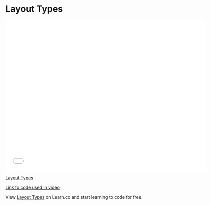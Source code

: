 # Layout Types

<iframe width="640" height="480" src="//www.youtube.com/embed/E9PFJLlJJ8Q?rel=0&modestbranding=1" frameborder="0" allowfullscreen></iframe><p><a href="https://www.youtube.com/watch?v=E9PFJLlJJ8Q">Layout Types</a></p>

[Link to code used in video][link]

<p data-visibility='hidden'>View <a href='https://learn.co/lessons/layout-types' title='Layout Types'>Layout Types</a> on Learn.co and start learning to code for free.</p>

[link]: https://jsfiddle.net/flatiron_school/99Tgm/
